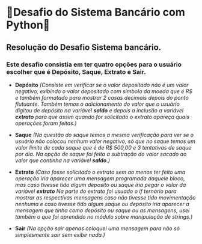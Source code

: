 # 🏦Desafio do Sistema Bancário com Python🐍 

## Resolução do Desafio Sistema bancário.

### Este desafio consistia em ter quatro opções para o usuário escolher que é Depósito, Saque, Extrato e Sair.

- **Depósito** *(Consiste em verificar se o valor depositado não é um valor negativo, exibindo o valor depositado com símbolo da moeda que é R$ e também formatado para mostrar 2 casas decimais depois do ponto flutuante. Também temos o adicionamento do valor que o usuário digitou de depósito na variável **saldo** e depois a inclusão a variável **extrato** para que assim quando for solicitado o extrato apareça quais operações foram feitas.)*

- **Saque** *(Na questão do saque temos a mesma verificação para ver se o usuário não colocou nenhum valor negativo, só que no saque temos um valor limite de cada saque que é de R$ 500,00 e 3 tentativas de saque por dia. Na opção de saque foi feita a subtração do valor sacado ao valor que continha na variável **saldo**.)*
- **Extrato** *(Caso fosse solicitado o extrato sem ao menos ter feito uma operação iria aparecer uma mensagem programada daquele bloco, mas caso tivesse tido algum deposito ou saque iria pegar o valor da variável **extrato** Na parte do extrato foi usuado o if ternário para mostrar as respectivas mensagens caso não tivesse tido movimentação nenhuma e caso tivesse tido algum saque ou depósito iria aparecer a mensagem que tinha como depósito ou saque ou as mensagens, usei também o que foi aprendido no módulo sobre manipulação de strings.)*
- **Sair** *(Na opção sair apenas coloquei uma mensagem para não só simplesmente sair sem exibir nada.)*